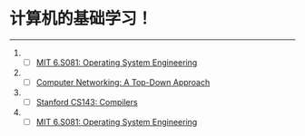 # 计算机的基础学习！

---

1. - [ ] [MIT 6.S081: Operating System Engineering](https://pdos.csail.mit.edu/6.828/2021/schedule.html)

2. - [ ] [Computer Networking: A Top-Down Approach](https://gaia.cs.umass.edu/kurose_ross/lectures.php)

3. - [ ] [Stanford CS143: Compilers](http://web.stanford.edu/class/cs143/)

4. - [ ] [MIT 6.S081: Operating System Engineering](https://15445.courses.cs.cmu.edu/fall2021/schedule.html)
